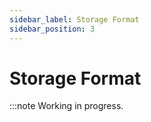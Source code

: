 ```yaml
---
sidebar_label: Storage Format
sidebar_position: 3
---
```

# Storage Format

:::note
Working in progress.